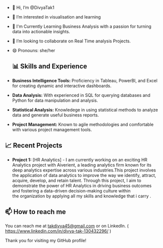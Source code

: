 - 👋 Hi, I’m @DivyaTak1
- 👀 I’m interested in visualisation and learning
- 🌱 I'm Currently Learning Business Analysis with a passion for turning data into actionable insights.
- 💞️ I’m looking to collaborate on Real Time analysis Projects.
- 😄 Pronouns: she/her

  ## 📊 Skills and Experience
- **Business Intelligence Tools:** Proficiency in Tableau, PowerBI, and Excel for creating dynamic and interactive dashboards.
- **Data Analysis:** With experienced in SQL for querying databases and Python for data manipulation and analysis.
- **Statistical Analysis:** Knowledege in using statistical methods to analyze data and generate useful business reports.
- **Project Management:** Known to agile methodologies and comfortable with various project management tools.

## 📈 Recent Projects
- **Project 1:** [HR Analytics] - I am currently working on an exciting HR Analytics project with Aiverient, a leading analytics firm known for its deep analytics expertise across various industries.This project involves the application of data analytics to improve the way we identify, attract, acquire, develop, and retain talent. Through this project, I aim to demonstrate the power of HR Analytics in driving business outcomes and fostering a data-driven decision-making culture within the organization by applying all my skills and knowledge that i carry .
  
## 📫 How to reach me

You can reach me at takdivya45@gmail.com or on LinkedIn. ( https://www.linkedin.com/in/divya-tak-130432296/ )

Thank you for visiting my GitHub profile!

  

<!---
DivyaTak1/DivyaTak1 is a ✨ special ✨ repository because its `README.md` (this file) appears on your GitHub profile.
You can click the Preview link to take a look at your changes.
--->
